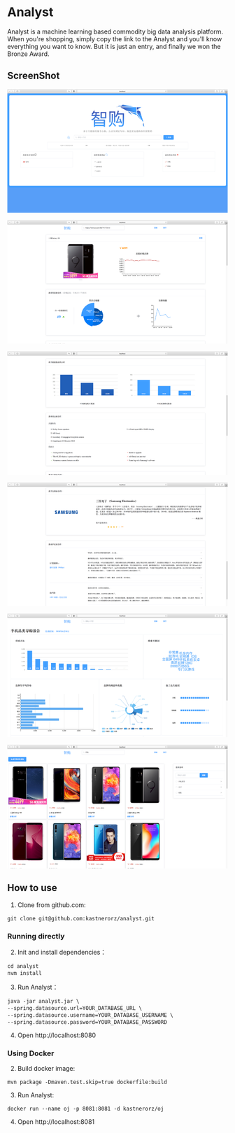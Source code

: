 # Analyst
Analyst is a machine learning based commodity big data analysis platform. When you're shopping, simply copy the link to the Analyst and you'll know everything you want to know. But it is just an entry, and finally we won the Bronze Award.

## ScreenShot

![screenshot-01](./screenshots/Picture1.png)



![screenshot-02](./screenshots/Picture2.png)



![screenshot-03](./screenshots/Picture3.png)



![screenshot-04](./screenshots/Picture4.png)



![screenshot-05](./screenshots/Picture5.png)



![screenshot-06](./screenshots/Picture6.png)



## How to use

1. Clone from github.com:

```shell
git clone git@github.com:kastnerorz/analyst.git
```

### Running directly

2. Init and install dependencies：

```shell
cd analyst
nvm install
```

3. Run Analyst：

```shell
java -jar analyst.jar \
--spring.datasource.url=YOUR_DATABASE_URL \
--spring.datasource.username=YOUR_DATABASE_USERNAME \
--spring.datasource.password=YOUR_DATABASE_PASSWORD
```

4. Open http://localhost:8080

### Using Docker

2. Build docker image:

```shell
mvn package -Dmaven.test.skip=true dockerfile:build
```

3. Run Analyst:

```shell
docker run --name oj -p 8081:8081 -d kastnerorz/oj
```

4. Open http://localhost:8081
